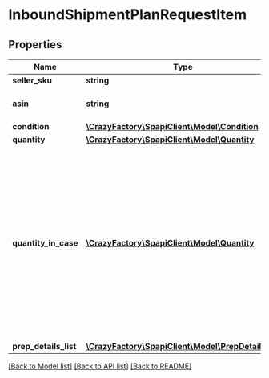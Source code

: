 # InboundShipmentPlanRequestItem

## Properties
Name | Type | Description | Notes
------------ | ------------- | ------------- | -------------
**seller_sku** | **string** | The seller SKU of the item. | 
**asin** | **string** | The Amazon Standard Identification Number (ASIN) of the item. | 
**condition** | [**\CrazyFactory\SpapiClient\Model\Condition**](Condition.md) |  | 
**quantity** | [**\CrazyFactory\SpapiClient\Model\Quantity**](Quantity.md) |  | 
**quantity_in_case** | [**\CrazyFactory\SpapiClient\Model\Quantity**](Quantity.md) | The item quantity in each case, for case-packed items. Note that QuantityInCase multiplied by the number of cases in the inbound shipment equals Quantity. Also note that all of the boxes of an inbound shipment must either be case packed or individually packed. For that reason, when you submit the createInboundShipmentPlan operation, the value of QuantityInCase must be provided for every item in the shipment or for none of the items in the shipment. | [optional] 
**prep_details_list** | [**\CrazyFactory\SpapiClient\Model\PrepDetailsList**](PrepDetailsList.md) |  | [optional] 

[[Back to Model list]](../README.md#documentation-for-models) [[Back to API list]](../README.md#documentation-for-api-endpoints) [[Back to README]](../README.md)


